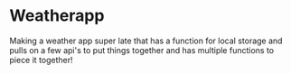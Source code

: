 # Weatherapp

Making a weather app super late that has a function for local storage and pulls on a few api's to put things together and has multiple functions to piece it together! 

